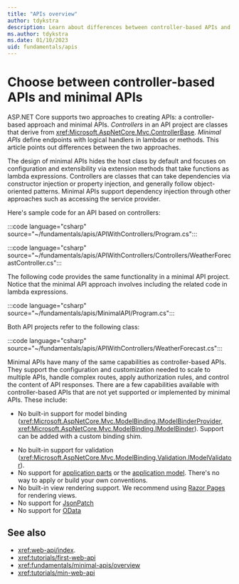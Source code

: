 ```yaml
---
title: "APIs overview"
author: tdykstra
description: Learn about differences between controller-based APIs and minimal APIs.
ms.author: tdykstra
ms.date: 01/10/2023
uid: fundamentals/apis
---
```


# Choose between controller-based APIs and minimal APIs

ASP.NET Core supports two approaches to creating APIs: a controller-based approach and minimal APIs. *Controllers* in an API project are classes that derive from <xref:Microsoft.AspNetCore.Mvc.ControllerBase>. *Minimal APIs* define endpoints with logical handlers in lambdas or methods. This article points out differences between the two approaches.

The design of minimal APIs hides the host class by default and focuses on configuration and extensibility via extension methods that take functions as lambda expressions. Controllers are classes that can take dependencies via constructor injection or property injection, and generally follow object-oriented patterns. Minimal APIs support dependency injection through other approaches such as accessing the service provider.

Here's sample code for an API based on controllers:

:::code language="csharp" source="~/fundamentals/apis/APIWithControllers/Program.cs":::

:::code language="csharp" source="~/fundamentals/apis/APIWithControllers/Controllers/WeatherForecastController.cs":::

The following code provides the same functionality in a minimal API project. Notice that the minimal API approach involves including the related code in lambda expressions.

:::code language="csharp" source="~/fundamentals/apis/MinimalAPI/Program.cs":::

Both API projects refer to the following class:

:::code language="csharp" source="~/fundamentals/apis/APIWithControllers/WeatherForecast.cs":::

Minimal APIs have many of the same capabilities as controller-based APIs. They support the configuration and customization needed to scale to multiple APIs, handle complex routes, apply authorization rules, and control the content of API responses. There are a few capabilities available with controller-based APIs that are not yet supported or implemented by minimal APIs. These include:

- No built-in support for model binding (<xref:Microsoft.AspNetCore.Mvc.ModelBinding.IModelBinderProvider>, <xref:Microsoft.AspNetCore.Mvc.ModelBinding.IModelBinder>). Support can be added with a custom binding shim.
<!--
- No support for binding from forms. This includes binding <xref:Microsoft.AspNetCore.Http.IFormFile>.
-->
- No built-in support for validation (<xref:Microsoft.AspNetCore.Mvc.ModelBinding.Validation.IModelValidator>).
- No support for [application parts](xref:mvc/extensibility/app-parts) or the [application model](xref:mvc/controllers/application-model). There's no way to apply or build your own conventions.
- No built-in view rendering support. We recommend using [Razor Pages](xref:tutorials/razor-pages/razor-pages-start) for rendering views.
- No support for [JsonPatch](https://www.nuget.org/packages/Microsoft.AspNetCore.JsonPatch/)
- No support for [OData](https://www.nuget.org/packages/Microsoft.AspNetCore.OData/)

## See also

* <xref:web-api/index>.
* <xref:tutorials/first-web-api>
* <xref:fundamentals/minimal-apis/overview>
* <xref:tutorials/min-web-api>
